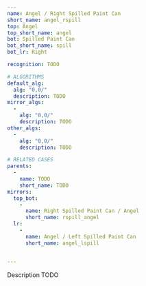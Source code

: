 ```yaml
---
name: Angel / Right Spilled Paint Can
short_name: angel_rspill
top: Angel
top_short_name: angel
bot: Spilled Paint Can
bot_short_name: spill
bot_lr: Right

recognition: TODO

# ALGORITHMS
default_alg:
  alg: "0,0/"
  description: TODO
mirror_algs:
  -
    alg: "0,0/"
    description: TODO
other_algs:
  -
    alg: "0,0/"
    description: TODO

# RELATED CASES
parents:
  -
    name: TODO
    short_name: TODO
mirrors:
  top_bot:
    -
      name: Right Spilled Paint Can / Angel
      short_name: rspill_angel
  lr:
    -
      name: Angel / Left Spilled Paint Can
      short_name: angel_lspill


---
```


Description TODO

